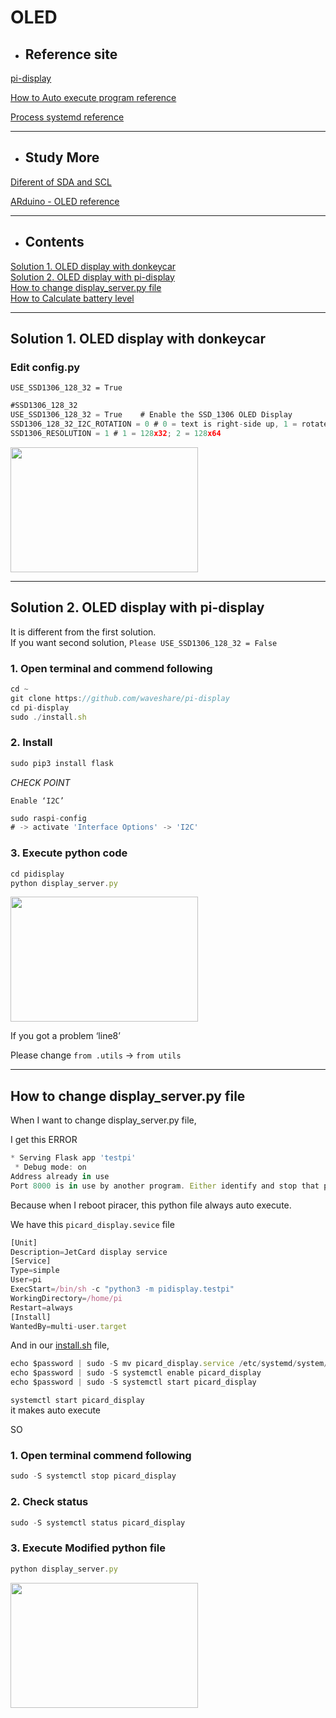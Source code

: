 # OLED

- ## Reference site

[pi-display](https://github.com/waveshare/pi-display)

[How to Auto execute program reference](https://m.blog.naver.com/emperonics/221770579539)

[Process systemd reference](https://bkjeon1614.tistory.com/658)
- - - 
- ## Study More

[Diferent of SDA and SCL](https://blog.naver.com/dokkosam/221377927944)

[ARduino - OLED reference](https://rasino.tistory.com/303)
- - -

- ## Contents

[Solution 1. OLED display with donkeycar](#solution-1-oled-display-with-donkeycar)  
[Solution 2. OLED display with pi-display](#solution-2-oled-display-with-pi-display)   
[How to change display_server.py file](#how-to-change-display_serverpy-file)    
[How to Calculate battery level](#how-to-calculate-battery-level)
- - -



## Solution 1. OLED display with donkeycar

### Edit config.py

`USE_SSD1306_128_32 = True`

```jsx
#SSD1306_128_32
USE_SSD1306_128_32 = True    # Enable the SSD_1306 OLED Display
SSD1306_128_32_I2C_ROTATION = 0 # 0 = text is right-side up, 1 = rotated 90 degrees clockwise, 2 = 180 degrees (flipped), 3 = 270 degrees
SSD1306_RESOLUTION = 1 # 1 = 128x32; 2 = 128x64
```

<img src="https://user-images.githubusercontent.com/81483791/194760823-9d0e02c2-b279-456b-9754-6db86e0d1044.png"  width="300" height="200"/> 

---

## Solution 2. OLED display with pi-display

It is different from the first solution.   
If you want second solution,  `Please USE_SSD1306_128_32 = False`

### 1. Open terminal and commend following

```jsx
cd ~
git clone https://github.com/waveshare/pi-display
cd pi-display
sudo ./install.sh
```

### 2. Install

```jsx
sudo pip3 install flask
```

*CHECK POINT* 

`Enable ‘I2C’`

```jsx
sudo raspi-config
# -> activate 'Interface Options' -> 'I2C'
```

### 3. Execute python code


```jsx
cd pidisplay
python display_server.py
```
<img src="https://user-images.githubusercontent.com/81483791/194760821-30046ed9-ac2a-476f-90c7-6a7b0f26981e.png"  width="300" height="200"/>        

If you got a problem ‘line8’

Please change `from .utils` → `from utils`
- - -

## How to change display_server.py file

When I want to change display_server.py file,

I get this ERROR

```jsx
* Serving Flask app 'testpi'
 * Debug mode: on
Address already in use
Port 8000 is in use by another program. Either identify and stop that program, or start the server with a different port.
```

Because when I reboot piracer, this python file always auto execute.

We have this `picard_display.sevice` file

```jsx
[Unit]
Description=JetCard display service
[Service]
Type=simple
User=pi
ExecStart=/bin/sh -c "python3 -m pidisplay.testpi"
WorkingDirectory=/home/pi
Restart=always
[Install]
WantedBy=multi-user.target
```

And in our [install.sh](http://install.sh) file,

```jsx
echo $password | sudo -S mv picard_display.service /etc/systemd/system/picard_display.service
echo $password | sudo -S systemctl enable picard_display
echo $password | sudo -S systemctl start picard_display
```

`systemctl start picard_display`     
it makes auto execute

SO

### 1. Open terminal commend following

```jsx
sudo -S systemctl stop picard_display
```

### 2. Check status

```jsx
sudo -S systemctl status picard_display
```

### 3. Execute Modified python file

```jsx
python display_server.py
```

<img src="https://user-images.githubusercontent.com/81483791/194761110-5c7eef2f-9614-453d-bc89-6c313ffef107.png"  width="300" height="200"/>   
